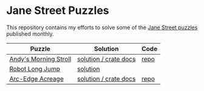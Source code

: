 # Jane Street Puzzles

This repository contains my efforts to solve some of the [Jane Street
puzzles](https://www.janestreet.com/puzzles/) published monthly.

| Puzzle                                                                                  | Solution                                                                             | Code                                                                                  |
| --------------------------------------------------------------------------------------- | ------------------------------------------------------------------------------------ | ------------------------------------------------------------------------------------- |
| [Andy's Morning Stroll](https://www.janestreet.com/puzzles/andys-morning-stroll-index/) | [solution / crate docs](https://js.seabo.me/andys_morning_stroll)                    | [repo](https://github.com/seabo/jane-street-puzzles/tree/master/andys-morning-stroll) |
| [Robot Long Jump](https://www.janestreet.com/puzzles/robot-long-jump-index/)            | [solution](https://github.com/seabo/jane-street-puzzles/tree/master/robot-long-jump) |                                                                                       |
| [Arc-Edge Acreage](https://www.janestreet.com/puzzles/current-puzzle/)                  | [solution / crate docs](https://js.seabo.me/arc_acreage)                             | [repo](https://github.com/seabo/jane-street-puzzles/tree/master/arc-acreage)          |
